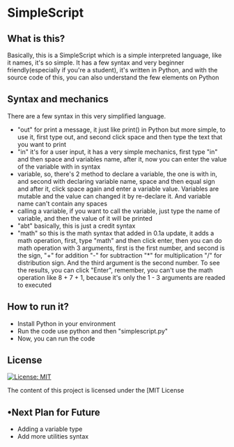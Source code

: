 # SimpleScript
## What is this?
Basically, this is a SimpleScript which is a simple interpreted language, like it names, it's so simple. It has a few syntax and very beginner friendly(especially if you're a student), it's written in Python, and with the source code of this, you can also understand the few elements on Python

## Syntax and mechanics
There are a few syntax in this very simplified language.
- "out" for print a message, it just like print() in Python but more simple, to use it, first type out, and second click space and then type the text that you want to print
- "in" it's for a user input, it has a very simple mechanics, first type "in" and then space and variables name, after it, now you can enter the value of the variable with in syntax
- variable, so, there's 2 method to declare a variable, the one is with in, and second with declaring variable name, space and then equal sign and after it, click space again and enter a variable value. Variables are mutable and the value can changed it by re-declare it. And variable name can't contain any spaces
- calling a variable, if you want to call the variable, just type the name of variable, and then the value of it will be printed
- "abt" basically, this is just a credit syntax
- "math" so this is the math syntax that added in 0.1a update, it adds a math operation, first, type "math" and then click enter, then you can do math operation with 3 arguments, first is the first number, and second is the sign, "+" for addition "-" for subtraction "*" for multiplication "/" for distribution sign. And the third argument is the second number. To see the results, you can click "Enter", remember, you can't use the math operation like 8 + 7 + 1, because it's only the 1 - 3 arguments are readed to executed

## How to run it?
- Install Python in your environment
- Run the code use python and then "simplescript.py" 
- Now, you can run the code

## License

[![License: MIT](https://img.shields.io/badge/License-MIT-yellow.svg)](https://opensource.org/licenses/MIT)

The content of this project is licensed under the [MIT License

## •Next Plan for Future
- Adding a variable type
- Add more utilities syntax

